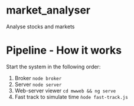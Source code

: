 # market_analyser
Analyse stocks and markets


# Pipeline - How it works

Start the system in the following order:
1. Broker `node broker`
2. Server `node server`
3. Web-server viewer `cd mwweb && ng serve`
4. Fast track to simulate time `ǹode fast-track.js`
